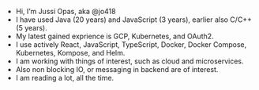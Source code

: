 - Hi, I’m Jussi Opas, aka @jo418
- I have used Java (20 years) and JavaScript (3 years), earlier also C/C++ (5 years).
- My latest gained exprience is GCP, Kubernetes, and OAuth2.
- I use actively React, JavaScript, TypeScript, Docker, Docker Compose, Kubernetes, Kompose, and Helm.
- I am working with things of interest, such as cloud and microservices.
- Also non blocking IO, or messaging in backend are of interest.
- I am reading a lot, all the time.

<!---
jo418/jo418 is a ✨ special ✨ repository because its `README.md` (this file) appears on your GitHub profile.
You can click the Preview link to take a look at your changes.
--->

